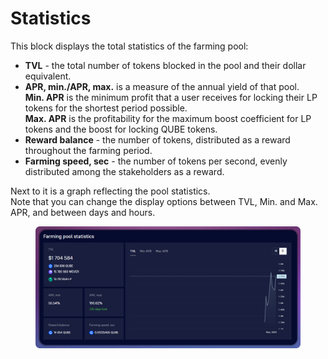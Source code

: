 # Statistics

This block displays the total statistics of the farming pool:

* **TVL** - the total number of tokens blocked in the pool and their dollar equivalent.
* **APR, min./APR, max.** is a measure of the annual yield of that pool. \
  **Min. APR** is the minimum profit that a user receives for locking their LP tokens for the shortest period possible. \
  **Max. APR** is the profitability for the maximum boost coefficient for LP tokens and the boost for locking QUBE tokens.
* **Reward balance** - the number of tokens, distributed as a reward throughout the farming period.
* **Farming speed, sec** - the number of tokens per second, evenly distributed among the stakeholders as a reward.

Next to it is a graph reflecting the pool statistics. \
Note that you can change the display options between TVL, Min. and Max. APR, and between days and hours.

<figure><img src="../../../../../.gitbook/assets/image (6).png" alt=""><figcaption></figcaption></figure>
